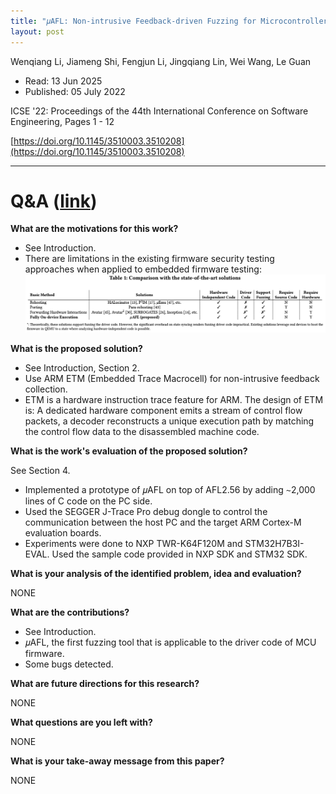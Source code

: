```yaml
---
title: "𝜇AFL: Non-intrusive Feedback-driven Fuzzing for Microcontroller Firmware"
layout: post
---
```


Wenqiang Li, Jiameng Shi, Fengjun Li, Jingqiang Lin, Wei Wang, Le Guan

* Read: 13 Jun 2025
* Published: 05 July 2022


ICSE '22: Proceedings of the 44th International Conference on Software Engineering, Pages 1 - 12

[https://doi.org/10.1145/3510003.3510208](https://doi.org/10.1145/3510003.3510208)

---
# Q&A ([link](https://cseweb.ucsd.edu/~wgg/CSE210/howtoread.html))

**What are the motivations for this work?** 

* See Introduction.
* There are limitations in the existing firmware security testing approaches when applied to embedded firmware testing:
![table1](/images/posts/microafl/table1.png)

**What is the proposed solution?**

* See Introduction, Section 2.
* Use ARM ETM (Embedded Trace Macrocell) for non-intrusive feedback collection.
* ETM is a hardware instruction trace feature for ARM. The design of ETM is: A dedicated hardware component emits a stream of control flow packets, a decoder reconstructs a unique execution path by matching the control flow data to the disassembled machine code.

**What is the work's evaluation of the proposed solution?**

See Section 4.
* Implemented a prototype of 𝜇AFL on top of AFL2.56 by adding ∼2,000 lines of C code on the PC side.
* Used the SEGGER J-Trace Pro debug dongle to control the communication between the host PC and the target ARM Cortex-M evaluation boards.
* Experiments were done to NXP TWR-K64F120M and STM32H7B3I-EVAL. Used the sample code provided in NXP SDK and STM32 SDK.

**What is your analysis of the identified problem, idea and evaluation?**

NONE

**What are the contributions?**

* See Introduction.
* 𝜇AFL, the first fuzzing tool that is applicable to the driver code of MCU firmware.
* Some bugs detected.

**What are future directions for this research?**

NONE


**What questions are you left with?**

NONE

**What is your take-away message from this paper?**

NONE